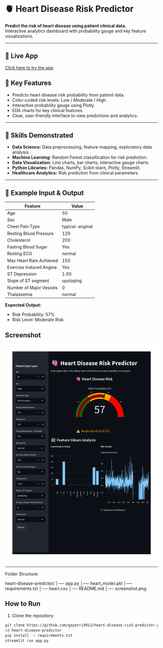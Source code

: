  
# 🫀 Heart Disease Risk Predictor

**Predict the risk of heart disease using patient clinical data.**  
Interactive analytics dashboard with probability gauge and key feature visualizations.

---
## 🔗 Live App
[Click here to try the app](https://heart-disease-risk-predictor-mbhijshoxpswaombiovugm.streamlit.app/)

## 🔹 Key Features
- Predicts heart disease risk probability from patient data.
- Color-coded risk levels: Low / Moderate / High.
- Interactive probability gauge using Plotly.
- EDA charts for key clinical features.
- Clear, user-friendly interface to view predictions and analytics.

---

## 🔹 Skills Demonstrated
- **Data Science:** Data preprocessing, feature mapping, exploratory data analysis.
- **Machine Learning:** Random Forest classification for risk prediction.
- **Data Visualization:** Line charts, bar charts, interactive gauge charts.
- **Python Libraries:** Pandas, NumPy, Scikit-learn, Plotly, Streamlit.
- **Healthcare Analytics:** Risk prediction from clinical parameters.

---

## 🔹 Example Input & Output

| Feature | Value |
|---------|-------|
| Age | 50 |
| Sex | Male |
| Chest Pain Type | typical-anginal |
| Resting Blood Pressure | 120 |
| Cholesterol | 200 |
| Fasting Blood Sugar | Yes |
| Resting ECG | normal |
| Max Heart Rate Achieved | 150 |
| Exercise Induced Angina | Yes |
| ST Depression | 1.00 |
| Slope of ST segment | upsloping |
| Number of Major Vessels | 0 |
| Thalassemia | normal |

**Expected Output:**  
- Risk Probability: 57%  
- Risk Level: Moderate Risk
  
## **Screenshot**
![App Screenshot](Asset-1.png)

---
Folder Structure:

heart-disease-predictor/
│── app.py
│── heart_model.pkl
│── requirements.txt
│── heart.csv
│── README.md
│── screenshot.png

## How to Run

1. Clone the repository:
```bash
git clone https://github.com/gayatri9911/heart-disease-risk-predictor.git
cd heart-disease-predictor
pip install -r requirements.txt
streamlit run app.py

